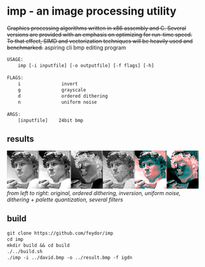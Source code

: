 # imp - an image processing utility
~~Graphics processing algorithms written in x86 assembly and C. Several versions are provided with an emphasis on optimizing for run-time speed. To that effect, SIMD and vectorization techniques will be heavily used and benchmarked.~~
aspiring cli bmp editing program

```console
USAGE:
    imp [-i inputfile] [-o outputfile] [-f flags] [-h]

FLAGS:
    i               invert
    g               grayscale
    d               ordered dithering
    n               uniform noise

ARGS:
    [inputfile]    24bit bmp
```

## results
![some results](/res/some-results.png)
*from left to right: original, ordered dithering, inversion, uniform noise, dithering + palette quantization, several filters*

## build
```console
git clone https://github.com/feydor/imp
cd imp
mkdir build && cd build
./../build.sh
./imp -i ../david.bmp -o ../result.bmp -f igdn
```